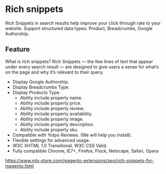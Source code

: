 # Rich snippets

Rich Snippets in search results help improve your click through rate to your website.  Support structured data types: Product, Breadcrumbs, Google Authorship.

## Feature

What is rich snippets?
Rich Snippets — the few lines of text that appear under every search result — are designed to give users a sense for what’s on the page and why it’s relevant to their query.


- Display Google Authorship.
- Display Breadcrumbs Type.
- Display Products Type:
	- Ability include property name.
	- Ability include property price.
	- Ability include property review.
	- Ability include property availability.
	- Ability include property image.
	- Ability include property description.
	- Ability include property sku.
- Compatible with Yotpo Reviews. (We will help you install).
- Flexible settings for advanced usage.
- W3C XHTML 1.0 Transitional. W3C CSS Valid.
- Fully compatible Chrome, IE7+, Firefox, Flock, Netscape, Safari, Opera

https://www.mlx-store.com/magento-extensions/seo/rich-snippets-for-magento.html

